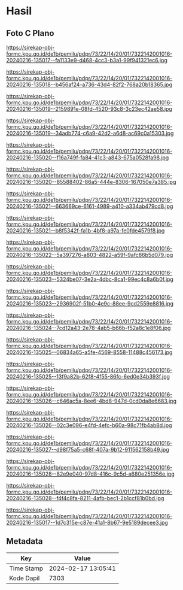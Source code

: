 # Hasil

## Foto C Plano

https://sirekap-obj-formc.kpu.go.id/de1b/pemilu/pdpr/73/22/14/20/01/7322142001016-20240216-135017--fa1133e9-d468-4cc3-b3a1-99f941321ec6.jpg

https://sirekap-obj-formc.kpu.go.id/de1b/pemilu/pdpr/73/22/14/20/01/7322142001016-20240216-135018--b456af24-a736-43d4-82f2-768a20b18365.jpg

https://sirekap-obj-formc.kpu.go.id/de1b/pemilu/pdpr/73/22/14/20/01/7322142001016-20240216-135019--2159891e-08fd-4520-93c8-3c23ec42ae58.jpg

https://sirekap-obj-formc.kpu.go.id/de1b/pemilu/pdpr/73/22/14/20/01/7322142001016-20240216-135019--34adb774-c6a9-42d2-a6d8-ac69c0a15303.jpg

https://sirekap-obj-formc.kpu.go.id/de1b/pemilu/pdpr/73/22/14/20/01/7322142001016-20240216-135020--f16a749f-fa84-41c3-a843-675a0528fa98.jpg

https://sirekap-obj-formc.kpu.go.id/de1b/pemilu/pdpr/73/22/14/20/01/7322142001016-20240216-135020--85588402-86a5-444e-8306-167050e7a385.jpg

https://sirekap-obj-formc.kpu.go.id/de1b/pemilu/pdpr/73/22/14/20/01/7322142001016-20240216-135021--663669ce-6161-4989-a410-a334ab479cd8.jpg

https://sirekap-obj-formc.kpu.go.id/de1b/pemilu/pdpr/73/22/14/20/01/7322142001016-20240216-135021--b8f5342f-fa1b-4bf8-a97a-fe0fde4579f8.jpg

https://sirekap-obj-formc.kpu.go.id/de1b/pemilu/pdpr/73/22/14/20/01/7322142001016-20240216-135022--5a397276-a803-4822-a59f-9afc86b5d079.jpg

https://sirekap-obj-formc.kpu.go.id/de1b/pemilu/pdpr/73/22/14/20/01/7322142001016-20240216-135023--5324be07-3e2a-4dbc-8ca1-99ec4c8a6b0f.jpg

https://sirekap-obj-formc.kpu.go.id/de1b/pemilu/pdpr/73/22/14/20/01/7322142001016-20240216-135023--2936902f-51b0-4e9c-88ee-9cd2559e8816.jpg

https://sirekap-obj-formc.kpu.go.id/de1b/pemilu/pdpr/73/22/14/20/01/7322142001016-20240216-135024--7cd12a43-2e78-4ab5-b66b-f52a8c1e8f06.jpg

https://sirekap-obj-formc.kpu.go.id/de1b/pemilu/pdpr/73/22/14/20/01/7322142001016-20240216-135025--06834a65-a5fe-4569-8558-11488c456173.jpg

https://sirekap-obj-formc.kpu.go.id/de1b/pemilu/pdpr/73/22/14/20/01/7322142001016-20240216-135025--13f9a82b-62f8-4f55-86fc-6ed0e34b393f.jpg

https://sirekap-obj-formc.kpu.go.id/de1b/pemilu/pdpr/73/22/14/20/01/7322142001016-20240216-135026--c646ac5a-8ee6-4bd8-947d-0cd0da8e6683.jpg

https://sirekap-obj-formc.kpu.go.id/de1b/pemilu/pdpr/73/22/14/20/01/7322142001016-20240216-135026--02c3e096-e4fd-4efc-b60a-98c71fb4ab8d.jpg

https://sirekap-obj-formc.kpu.go.id/de1b/pemilu/pdpr/73/22/14/20/01/7322142001016-20240216-135027--d98f75a5-c68f-407a-9b12-911562158b49.jpg

https://sirekap-obj-formc.kpu.go.id/de1b/pemilu/pdpr/73/22/14/20/01/7322142001016-20240216-135028--82e9e040-97d8-416c-9c5d-a680e251356e.jpg

https://sirekap-obj-formc.kpu.go.id/de1b/pemilu/pdpr/73/22/14/20/01/7322142001016-20240216-135028--f4f4c8fa-8211-4afb-bec1-2b1ccf81b0bd.jpg

https://sirekap-obj-formc.kpu.go.id/de1b/pemilu/pdpr/73/22/14/20/01/7322142001016-20240216-135017--1d7c315e-c87e-41a1-8b67-9e5189decee3.jpg


## Metadata

| Key        | Value               |
| ---------- | ------------------- |
| Time Stamp | 2024-02-17 13:05:41 |
| Kode Dapil | 7303                |



